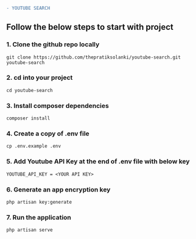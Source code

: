 ```diff
- YOUTUBE SEARCH
```

## Follow the below steps to start with project

### 1. Clone the github repo locally

```
git clone https://github.com/thepratiksolanki/youtube-search.git youtube-search
```

### 2. cd into your project

```
cd youtube-search
```

### 3. Install composer dependencies

```
composer install
```

### 4. Create a copy of .env file

```
cp .env.example .env
```

### 5. Add Youtube API Key at the end of .env file with below key

```
YOUTUBE_API_KEY = <YOUR API KEY>
```

### 6. Generate an app encryption key

```
php artisan key:generate
```

### 7. Run the application

```
php artisan serve
```
